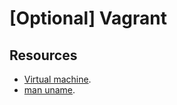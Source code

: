 # [Optional] Vagrant

## Resources

- [Virtual machine](https://en.wikipedia.org/wiki/Virtual_machine).
- [man uname](https://linux.die.net/man/1/uname).
